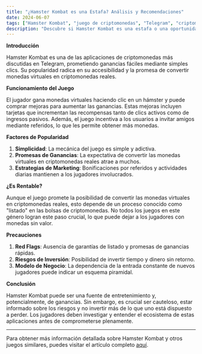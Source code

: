 ```yaml
---
title: "¿Hamster Kombat es una Estafa? Análisis y Recomendaciones"
date: 2024-06-07
tags: ["Hamster Kombat", "juego de criptomonedas", "Telegram", "criptomonedas"]
description: "Descubre si Hamster Kombat es una estafa o una oportunidad de ganar criptomonedas fácilmente."
---
```


**Introducción**

Hamster Kombat es una de las aplicaciones de criptomonedas más discutidas en Telegram, prometiendo ganancias fáciles mediante simples clics. Su popularidad radica en su accesibilidad y la promesa de convertir monedas virtuales en criptomonedas reales.

**Funcionamiento del Juego**

El jugador gana monedas virtuales haciendo clic en un hámster y puede comprar mejoras para aumentar las ganancias. Estas mejoras incluyen tarjetas que incrementan las recompensas tanto de clics activos como de ingresos pasivos. Además, el juego incentiva a los usuarios a invitar amigos mediante referidos, lo que les permite obtener más monedas.

**Factores de Popularidad**

1. **Simplicidad**: La mecánica del juego es simple y adictiva.
2. **Promesas de Ganancias**: La expectativa de convertir las monedas virtuales en criptomonedas reales atrae a muchos.
3. **Estrategias de Marketing**: Bonificaciones por referidos y actividades diarias mantienen a los jugadores involucrados.

**¿Es Rentable?**

Aunque el juego promete la posibilidad de convertir las monedas virtuales en criptomonedas reales, esto depende de un proceso conocido como "listado" en las bolsas de criptomonedas. No todos los juegos en este género logran este paso crucial, lo que puede dejar a los jugadores con monedas sin valor.

**Precauciones**

1. **Red Flags**: Ausencia de garantías de listado y promesas de ganancias rápidas.
2. **Riesgos de Inversión**: Posibilidad de invertir tiempo y dinero sin retorno.
3. **Modelo de Negocio**: La dependencia de la entrada constante de nuevos jugadores puede indicar un esquema piramidal.

**Conclusión**

Hamster Kombat puede ser una fuente de entretenimiento y, potencialmente, de ganancias. Sin embargo, es crucial ser cauteloso, estar informado sobre los riesgos y no invertir más de lo que uno está dispuesto a perder. Los jugadores deben investigar y entender el ecosistema de estas aplicaciones antes de comprometerse plenamente.

---

Para obtener más información detallada sobre Hamster Kombat y otros juegos similares, puedes visitar el artículo completo [aquí](https://journal.tinkoff.ru/hamster-kombat-scam-or-not/).
